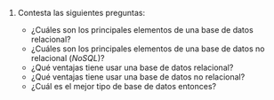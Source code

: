 1. Contesta las siguientes preguntas:

   - ¿Cuáles son los principales elementos de una base de datos relacional?
   - ¿Cuáles son los principales elementos de una base de datos no relacional (*NoSQL*)?
   - ¿Qué ventajas tiene usar una base de datos relacional?
   - ¿Qué ventajas tiene usar una base de datos no relacional?
   - ¿Cuál es el mejor tipo de base de datos entonces?

